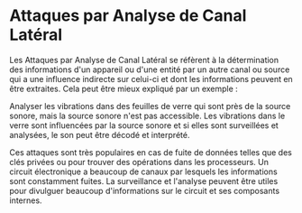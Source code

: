 # Attaques par Analyse de Canal Latéral

Les Attaques par Analyse de Canal Latéral se réfèrent à la détermination des informations d'un appareil ou d'une entité par un autre canal ou source qui a une influence indirecte sur celui-ci et dont les informations peuvent en être extraites. Cela peut être mieux expliqué par un exemple :

Analyser les vibrations dans des feuilles de verre qui sont près de la source sonore, mais la source sonore n'est pas accessible. Les vibrations dans le verre sont influencées par la source sonore et si elles sont surveillées et analysées, le son peut être décodé et interprété.

Ces attaques sont très populaires en cas de fuite de données telles que des clés privées ou pour trouver des opérations dans les processeurs. Un circuit électronique a beaucoup de canaux par lesquels les informations sont constamment fuites. La surveillance et l'analyse peuvent être utiles pour divulguer beaucoup d'informations sur le circuit et ses composants internes.
